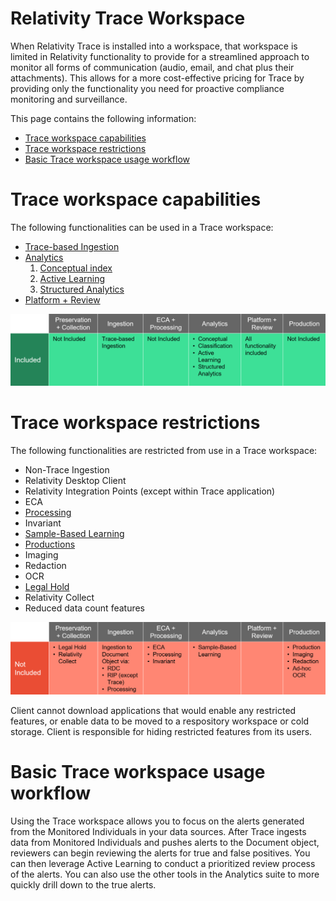 Relativity Trace Workspace
===========================

When Relativity Trace is installed into a workspace, that workspace is limited in Relativity functionality to provide for a streamlined approach to monitor all forms of communication (audio, email, and chat plus their attachments). This allows for a more cost-effective pricing for Trace by providing only the functionality you need for proactive compliance monitoring and surveillance.

This page contains the following information:

- [Trace workspace capabilities](#trace-workspace-capabilities)
- [Trace workspace restrictions](#trace-workspace-restrictions)
- [Basic Trace workspace usage workflow](#basic-trace-workspace-usage-workflow)



Trace workspace capabilities
============================

The following functionalities can be used in a Trace workspace:

* [Trace-based Ingestion](https://relativitydev.github.io/relativity-trace-documentation/proactive_ingestion_api_documentation)
* [Analytics](https://help.relativity.com/RelativityOne/Content/Relativity/Analytics/Analytics.htm)
  1. [Conceptual index](https://help.relativity.com/RelativityOne/Content/Relativity/Analytics/Analytics_indexes.htm)
  2. [Active Learning](https://help.relativity.com/RelativityOne/Content/Relativity/Active_Learning/Active_Learning.htm)
  3. [Structured Analytics](https://help.relativity.com/RelativityOne/Content/Relativity/Analytics/Structured_analytics_set_tab.htm)
* [Platform + Review](https://help.relativity.com/RelativityOne/Content/Site_Resources/Review.htm)



![](media/trace_workspace_capabilities.png)


Trace workspace restrictions
============================

The following functionalities are restricted from use in a Trace workspace:

* Non-Trace Ingestion
* Relativity Desktop Client
* Relativity Integration Points (except within Trace application)
* ECA
* [Processing](https://help.relativity.com/RelativityOne/Content/Relativity/Processing/Processing_in_Relativity.htm)
* Invariant
* [Sample-Based Learning](https://help.relativity.com/RelativityOne/Content/Relativity/Assisted_Review/Assisted_Review_Workflow.htm)
* [Productions](https://help.relativity.com/RelativityOne/Content/Site_Resources/Production.htm)
* Imaging
* Redaction
* OCR
* [Legal Hold](https://help.relativity.com/RelativityOne/Content/Relativity_Legal_Hold/Relativity_Legal_Hold.htm)
* Relativity Collect
* Reduced data count features


![](media/trace_workspace_restrictions.png)


Client cannot download applications that would enable any restricted features, or enable data to be moved to a respository workspace or cold storage. Client is responsible for hiding restricted features from its users.


Basic Trace workspace usage workflow
====================================
Using the Trace workspace allows you to focus on the alerts generated from the Monitored Individuals in your data sources. After Trace ingests data from Monitored Individuals and pushes alerts to the Document object, reviewers can begin reviewing the alerts for true and false positives. You can then leverage Active Learning to conduct a prioritized review process of the alerts. You can also use the other tools in the Analytics suite to more quickly drill down to the true alerts.






